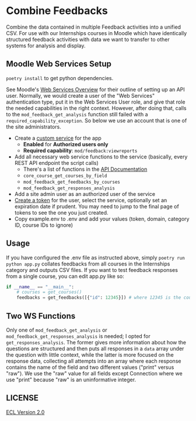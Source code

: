 # Combine Feedbacks

Combine the data contained in multiple Feedback activities into a unified CSV. For use with our Internships courses in Moodle which have identically structured feedback activities with data we want to transfer to other systems for analysis and display.

## Moodle Web Services Setup

`poetry install` to get python dependencies.

See Moodle's [Web Services Overview](https://moodle.cca.edu/admin/settings.php?section=webservicesoverview) for their outline of setting up an API user. Normally, we would create a user of the "Web Services" authentication type, put it in the Web Services User role, and give that role the needed capabilities in the right context. However, after doing that, calls to the `mod_feedback_get_analysis` function still failed with a `required_capability_exception`. So below we use an account that is one of the site administrators.

- Create a [custom service](https://moodle.cca.edu/admin/settings.php?section=externalservices) for the app
  - **Enabled** for **Authorized users only**
  - **Required capability**: `mod/feedback:viewreports`
- Add all necessary web service functions to the service (basically, every REST API endpoint the script calls)
  - There's a list of functions in the [API Documentation](https://moodle.cca.edu/admin/webservice/documentation.php)
  - `core_course_get_courses_by_field`
  - `mod_feedback_get_feedbacks_by_courses`
  - `mod_feedback_get_responses_analysis`
- Add a site admin user as an authorized user of the service
- [Create a token](https://moodle.cca.edu/admin/webservice/tokens.php?action=create) for the user, select the service, optionally set an expiration date if prudent. You may need to jump to the final page of tokens to see the one you just created.
- Copy example.env to .env and add your values (token, domain, category ID, course IDs to ignore)

## Usage

If you have configured the .env file as instructed above, simply `poetry run python app.py` collates feedbacks from all courses in the Internships category and outputs CSV files. If you want to test feedback responses from a single course, you can edit app.py like so:

```python
if __name__ == "__main__":
    # courses = get_courses()
    feedbacks = get_feedbacks([{"id": 12345}]) # where 12345 is the course ID
```

## Two WS Functions

Only one of `mod_feedback_get_analysis` or `mod_feedback_get_responses_analysis` is needed; I opted for `get_responses_analysis`. The former gives more information about how the questions are structured and then puts all responses in a `data` array under the question with little context, while the latter is more focused on the response data, collecting all attempts into an array where each response contains the name of the field and two different values ("print" versus "raw"). We use the "raw" value for all fields except Connection where we use "print" because "raw" is an uninformative integer.

## LICENSE

[ECL Version 2.0](https://opensource.org/licenses/ECL-2.0)
